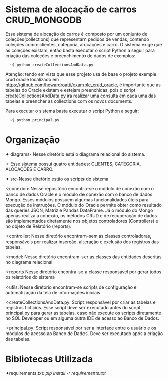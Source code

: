 # Sistema de alocação de carros CRUD_MONGODB
Esse sistema de alocação de carros é composto por um conjunto de coleções(collections) que representam pedidos de vendas, contendo coleções como: clientes, categoria, alocações e carro.
O sistema exige que as coleções existam, então basta executar o script Python a seguir para criação das coleções e preenchimento de dados de exemplos:
  
      ~$ python createCollectionsAndData.py
      
Atenção: tendo em vista que esse projeto usa de base o projeto exemple crud oracle localizado em https://github.com/howardroatti/example_crud_oracle, é importante que as tabelas do Oracle existam e estejam preenchidas, pois o script createCollectionsAndData.py irá realizar uma consulta em cada uma das tabelas e preencher as collections com os novos documents.

Para executar o sistema basta executar o script Python a seguir:

      ~$ python principal.py


  
# Organização
✦ diagrams- Nesse diretório está o diagrama relacional do sistema. 
  
✧ Esse sistema possui quatro entidades: CLIENTES, CATEGORIA, ALOCAÇÕES E CARRO.

✦ src-Nesse diretório estão os scripts do sistema

✧conexion: Nesse repositório encontra-se o módulo de conexão com o banco de dados Oracle e o módulo de conexão com o banco de dados Mongo. Esses módulos possuem algumas funcionalidades úteis para execução de instruções. O módulo do Oracle permite obter como resultado das queries JSON, Matriz e Pandas DataFrame. Já o módulo do Mongo apenas realiza a conexão, os métodos CRUD e de recuperação de dados são implementados diretamente nos objetos controladores (Controllers) e no objeto de Relatório (reports).

✧controller: Nesse diretório encontram-sem as classes controladoras, responsáveis por realizar inserção, alteração e exclusão dos registros das tabelas.

✧model: Nesse diretório encontram-ser as classes das entidades descritas no diagrama relacional

✧reports Nesse diretório encontra-se a classe responsável por gerar todos os relatórios do sistema

✧utils: Nesse diretório encontram-se scripts de configuração e automatização da tela de informações iniciais

✧createCollectionsAndData.py: Script responsável por criar as tabelas e registros fictícios. Esse script deve ser executado antes do script principal.py para gerar as tabelas, caso não execute os scripts diretamente no SQL Developer ou em alguma outra IDE de acesso ao Banco de Dados.

✧principal.py: Script responsável por ser a interface entre o usuário e os módulos de acesso ao Banco de Dados. Deve ser executado após a criação das tabelas.

# Bibliotecas Utilizada
✦requirements.txt: *pip install -r requirements.txt*
